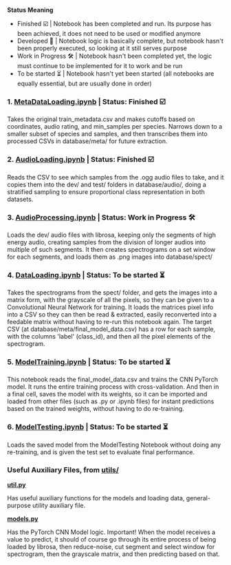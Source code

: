 **Status Meaning**
- Finished ☑️ | Notebook has been completed and run. Its purpose has been achieved, it does not need to be used or modified anymore
- Developed 🚀 | Notebook logic is basically complete, but notebook hasn't been properly executed, so looking at it still serves purpose
- Work in Progress 🛠️ | Notebook hasn't been completed yet, the logic must continue to be implemented for it to work and be run
- To be started ⏳ | Notebook hasn't yet been started (all notebooks are equally essential, but are usually done in order)

### 1. [MetaDataLoading.ipynb](../notebooks/MetaDataLoading.ipynb) | Status: Finished ☑️

Takes the original train_metadata.csv and makes cutoffs based on coordinates, audio rating, and min_samples per species. Narrows down to a smaller subset of species and samples, and then transcribes them into processed CSVs in database/meta/ for future extraction.

### 2. [AudioLoading.ipynb](../notebooks/AudioLoading.ipynb) | Status: Finished ☑️

Reads the CSV to see which samples from the .ogg audio files to take, and it copies them into the dev/ and test/ folders in database/audio/, doing a stratified sampling to ensure proportional class representation in both datasets.

### 3. [AudioProcessing.ipynb](../notebooks/AudioProcessing.ipynb) | Status: Work in Progress 🛠️

Loads the dev/ audio files with librosa, keeping only the segments of high energy audio, creating samples from the division of longer audios into multiple of such segments. It then creates spectrograms on a set window for each segments, and loads them as .png images into database/spect/

### 4. [DataLoading.ipynb](../notebooks/DataLoading.ipynb) | Status: To be started ⏳

Takes the spectrograms from the spect/ folder, and gets the images into a matrix form, with the grayscale of all the pixels, so they can be given to a Convolutional Neural Network for training. It loads the matrices pixel info into a CSV so they can then be read & extracted, easily reconverted into a feedable matrix without having to re-run this notebook again. The target CSV (at database/meta/final_model_data.csv) has a row for each sample, with the columns 'label' (class_id), and then all the pixel elements of the spectrogram.

### 5. [ModelTraining.ipynb](../notebooks/ModelTraining.ipynb) | Status: To be started ⏳

This notebook reads the final_model_data.csv and trains the CNN PyTorch model. It runs the entire training process with cross-validation. And then in a final cell, saves the model with its weights, so it can be imported and loaded from other files (such as .py or .ipynb files) for instant predictions based on the trained weights, without having to do re-training.

### 6. [ModelTesting.ipynb](../notebooks/ModelTesting.ipynb) | Status: To be started ⏳

Loads the saved model from the ModelTesting Notebook without doing any re-training, and is given the test set to evaluate final performance. 

### Useful Auxiliary Files, from [utils/](../utils/)

**[util.py](../utils/util.py)**

Has useful auxiliary functions for the models and loading data, general-purpose utility auxiliary file.

**[models.py](../utils/models.py)**

Has the PyTorch CNN Model logic. Important! When the model receives a value to predict, it should of course go through its entire process of being loaded by librosa, then reduce-noise, cut segment and select window for spectrogram, then the grayscale matrix, and then predicting based on that.
